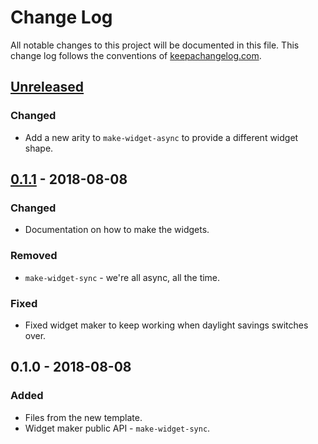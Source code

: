 # Change Log
All notable changes to this project will be documented in this file. This change log follows the conventions of [keepachangelog.com](http://keepachangelog.com/).

## [Unreleased]
### Changed
- Add a new arity to `make-widget-async` to provide a different widget shape.

## [0.1.1] - 2018-08-08
### Changed
- Documentation on how to make the widgets.

### Removed
- `make-widget-sync` - we're all async, all the time.

### Fixed
- Fixed widget maker to keep working when daylight savings switches over.

## 0.1.0 - 2018-08-08
### Added
- Files from the new template.
- Widget maker public API - `make-widget-sync`.

[Unreleased]: https://github.com/your-name/opentracing-clj/compare/0.1.1...HEAD
[0.1.1]: https://github.com/your-name/opentracing-clj/compare/0.1.0...0.1.1
